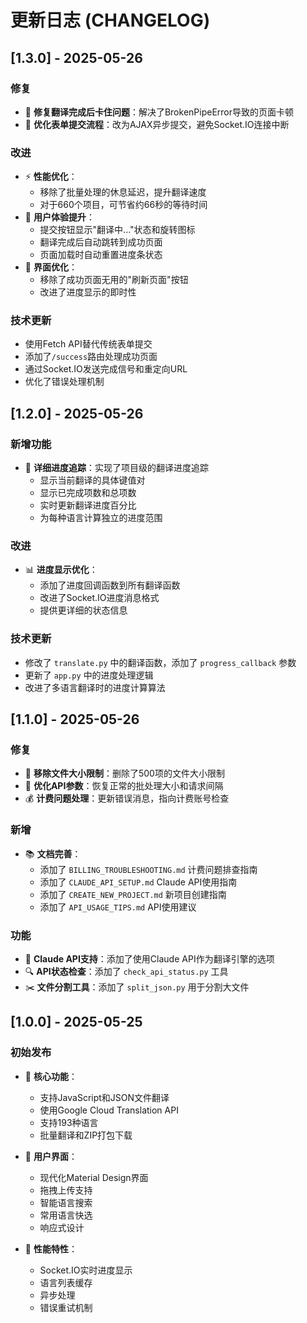 # 更新日志 (CHANGELOG)

## [1.3.0] - 2025-05-26

### 修复
- 🐛 **修复翻译完成后卡住问题**：解决了BrokenPipeError导致的页面卡顿
- 🔧 **优化表单提交流程**：改为AJAX异步提交，避免Socket.IO连接中断

### 改进
- ⚡ **性能优化**：
  - 移除了批量处理的休息延迟，提升翻译速度
  - 对于660个项目，可节省约66秒的等待时间
- 🎯 **用户体验提升**：
  - 提交按钮显示"翻译中..."状态和旋转图标
  - 翻译完成后自动跳转到成功页面
  - 页面加载时自动重置进度条状态
- 🧹 **界面优化**：
  - 移除了成功页面无用的"刷新页面"按钮
  - 改进了进度显示的即时性

### 技术更新
- 使用Fetch API替代传统表单提交
- 添加了`/success`路由处理成功页面
- 通过Socket.IO发送完成信号和重定向URL
- 优化了错误处理机制

## [1.2.0] - 2025-05-26

### 新增功能
- 🎯 **详细进度追踪**：实现了项目级的翻译进度追踪
  - 显示当前翻译的具体键值对
  - 显示已完成项数和总项数
  - 实时更新翻译进度百分比
  - 为每种语言计算独立的进度范围

### 改进
- 📊 **进度显示优化**：
  - 添加了进度回调函数到所有翻译函数
  - 改进了Socket.IO进度消息格式
  - 提供更详细的状态信息

### 技术更新
- 修改了 `translate.py` 中的翻译函数，添加了 `progress_callback` 参数
- 更新了 `app.py` 中的进度处理逻辑
- 改进了多语言翻译时的进度计算算法

## [1.1.0] - 2025-05-26

### 修复
- 🐛 **移除文件大小限制**：删除了500项的文件大小限制
- 🔧 **优化API参数**：恢复正常的批处理大小和请求间隔
- 💰 **计费问题处理**：更新错误消息，指向计费账号检查

### 新增
- 📚 **文档完善**：
  - 添加了 `BILLING_TROUBLESHOOTING.md` 计费问题排查指南
  - 添加了 `CLAUDE_API_SETUP.md` Claude API使用指南
  - 添加了 `CREATE_NEW_PROJECT.md` 新项目创建指南
  - 添加了 `API_USAGE_TIPS.md` API使用建议

### 功能
- 🤖 **Claude API支持**：添加了使用Claude API作为翻译引擎的选项
- 🔍 **API状态检查**：添加了 `check_api_status.py` 工具
- ✂️ **文件分割工具**：添加了 `split_json.py` 用于分割大文件

## [1.0.0] - 2025-05-25

### 初始发布
- 🎯 **核心功能**：
  - 支持JavaScript和JSON文件翻译
  - 使用Google Cloud Translation API
  - 支持193种语言
  - 批量翻译和ZIP打包下载

- 🎨 **用户界面**：
  - 现代化Material Design界面
  - 拖拽上传支持
  - 智能语言搜索
  - 常用语言快选
  - 响应式设计

- 🚀 **性能特性**：
  - Socket.IO实时进度显示
  - 语言列表缓存
  - 异步处理
  - 错误重试机制 